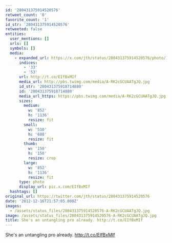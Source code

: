 ```yaml
---
id: '280431375914520576'
retweet_count: '0'
favorite_count: '1'
id_str: '280431375914520576'
retweeted: false
entities:
  user_mentions: []
  urls: []
  symbols: []
  media:
    - expanded_url: https://x.com/jth/status/280431375914520576/photo/1
      indices:
        - '33'
        - '53'
      url: http://t.co/EIfBxMIf
      media_url: http://pbs.twimg.com/media/A-RK2cGCUAATgJQ.jpg
      id_str: '280431375918714880'
      id: '280431375918714880'
      media_url_https: https://pbs.twimg.com/media/A-RK2cGCUAATgJQ.jpg
      sizes:
        medium:
          w: '852'
          h: '1136'
          resize: fit
        small:
          w: '510'
          h: '680'
          resize: fit
        thumb:
          w: '150'
          h: '150'
          resize: crop
        large:
          w: '852'
          h: '1136'
          resize: fit
      type: photo
      display_url: pic.x.com/EIfBxMIf
  hashtags: []
original_url: https://twitter.com/jth/status/280431375914520576
date: '2012-12-16T21:57:05.000Z'
images:
  - /assets/status_files/280431375914520576-A-RK2cGCUAATgJQ.jpg
image: /assets/status_files/280431375914520576-A-RK2cGCUAATgJQ.jpg
title: She's an untangling pro already. http://t.co/EIfBxMIf
---
```


She's an untangling pro already. http://t.co/EIfBxMIf